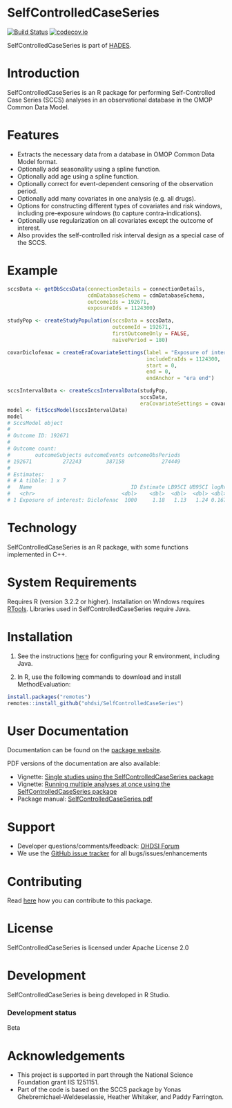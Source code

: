SelfControlledCaseSeries
========================

[![Build Status](https://github.com/OHDSI/SelfControlledCaseSeries/workflows/R-CMD-check/badge.svg)](https://github.com/OHDSI/SelfControlledCaseSeries/actions?query=workflow%3AR-CMD-check)
[![codecov.io](https://codecov.io/github/OHDSI/SelfControlledCaseSeries/coverage.svg?branch=main)](https://codecov.io/github/OHDSI/SelfControlledCaseSeries?branch=main)

SelfControlledCaseSeries is part of [HADES](https://ohdsi.github.io/Hades).

Introduction
============
SelfControlledCaseSeries is an R package for performing Self-Controlled Case Series (SCCS) analyses in an observational database in the OMOP Common Data Model.

Features
========
- Extracts the necessary data from a database in OMOP Common Data Model format.
- Optionally add seasonality using a spline function.
- Optionally add age using a spline function.
- Optionally correct for event-dependent censoring of the observation period.
- Optionally add many covariates in one analysis (e.g. all drugs).
- Options for constructing different types of covariates and risk windows, including pre-exposure windows (to capture contra-indications).
- Optionally use regularization on all covariates except the outcome of interest.
- Also provides the self-controlled risk interval design as a special case of the SCCS.

Example
=======

```r
sccsData <- getDbSccsData(connectionDetails = connectionDetails,
                          cdmDatabaseSchema = cdmDatabaseSchema,
                          outcomeIds = 192671,
                          exposureIds = 1124300)

studyPop <- createStudyPopulation(sccsData = sccsData,
                                  outcomeId = 192671,
                                  firstOutcomeOnly = FALSE,
                                  naivePeriod = 180)

covarDiclofenac = createEraCovariateSettings(label = "Exposure of interest",
                                             includeEraIds = 1124300,
                                             start = 0,
                                             end = 0,
                                             endAnchor = "era end")

sccsIntervalData <- createSccsIntervalData(studyPop,
                                           sccsData,
                                           eraCovariateSettings = covarDiclofenac)
model <- fitSccsModel(sccsIntervalData)
model
# SccsModel object
# 
# Outcome ID: 192671
# 
# Outcome count:
#        outcomeSubjects outcomeEvents outcomeObsPeriods
# 192671          272243        387158            274449
# 
# Estimates:
# # A tibble: 1 x 7
#   Name                                ID Estimate LB95CI UB95CI logRr seLogRr
#   <chr>                            <dbl>    <dbl>  <dbl>  <dbl> <dbl>   <dbl>
# 1 Exposure of interest: Diclofenac  1000     1.18   1.13   1.24 0.167  0.0230
```

Technology
==========
SelfControlledCaseSeries is an R package, with some functions implemented in C++.

System Requirements
===================
Requires R (version 3.2.2 or higher). Installation on Windows requires [RTools](https://cran.r-project.org/bin/windows/Rtools/). Libraries used in SelfControlledCaseSeries require Java.

Installation
============

1. See the instructions [here](https://ohdsi.github.io/Hades/rSetup.html) for configuring your R environment, including Java.

2. In R, use the following commands to download and install MethodEvaluation:

  ```r
  install.packages("remotes")
  remotes::install_github("ohdsi/SelfControlledCaseSeries")
  ```

User Documentation
==================
Documentation can be found on the [package website](https://ohdsi.github.io/SelfControlledCaseSeries).

PDF versions of the documentation are also available:
* Vignette: [Single studies using the SelfControlledCaseSeries package](https://raw.githubusercontent.com/OHDSI/SelfControlledCaseSeries/main/inst/doc/SingleStudies.pdf)
* Vignette: [Running multiple analyses at once using the SelfControlledCaseSeries package](https://raw.githubusercontent.com/OHDSI/SelfControlledCaseSeries/main/inst/doc/MultipleAnalyses.pdf)
* Package manual: [SelfControlledCaseSeries.pdf](https://raw.githubusercontent.com/OHDSI/SelfControlledCaseSeries/main/extras/SelfControlledCaseSeries.pdf)

Support
=======
* Developer questions/comments/feedback: <a href="http://forums.ohdsi.org/c/developers">OHDSI Forum</a>
* We use the <a href="https://github.com/OHDSI/SelfControlledCaseSeries/issues">GitHub issue tracker</a> for all bugs/issues/enhancements

Contributing
============
Read [here](https://ohdsi.github.io/Hades/contribute.html) how you can contribute to this package.

License
=======
SelfControlledCaseSeries is licensed under Apache License 2.0

Development
===========
SelfControlledCaseSeries is being developed in R Studio.

### Development status

Beta

# Acknowledgements
- This project is supported in part through the National Science Foundation grant IIS 1251151.
- Part of the code is based on the SCCS package by Yonas Ghebremichael-Weldeselassie, Heather Whitaker, and Paddy Farrington.
